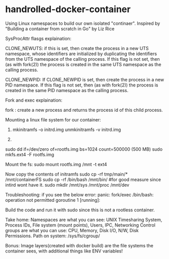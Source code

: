 # handrolled-docker-container

Using Linux namespaces to build our own isolated "continaer". Inspired by "Building a container from scratch in Go" by Liz Rice


SysProcAttr flasgs explaination:

CLONE_NEWUTS: if this is set, then create the process in a new
              UTS namespace, whose identifiers are initialized by
              duplicating the identifiers from the UTS namespace of the
              calling process.  If this flag is not set, then (as with
              fork(2)) the process is created in the same UTS namespace
              as the calling process.

CLONE_NEWPID: If CLONE_NEWPID is set, then create the process in a new
              PID namespace.  If this flag is not set, then (as with
              fork(2)) the process is created in the same PID namespace
              as the calling process.


Fork and exec explaination:

fork : create a new process and returns the process id of this child process.

Mounting a linux file system for our container:


1) mkinitramfs -o initrd.img
   unmkinitramfs -v initrd.img <maybe in a temp folder>

2)
sudo dd if=/dev/zero of=rootfs.img bs=1024 count=500000  (500 MB)
sudo mkfs.ext4 -F rootfs.img

Mount the fs:
sudo mount rootfs.img /mnt -t ext4

Now copy the contents of initramfs
sudo cp -rf tmp/main/* /mnt/containerFS<or any mount path>
sudo cp -rf /bin/bash /mnt/bin/   #for good measure since intird wont have it.
sudo mkdir /mnt/sys /mnt/proc /mnt/dev



Troubleshooting: 
if you see the below error: 
panic: fork/exec /bin/bash: operation not permitted
goroutine 1 [running]:

Build the code and run it with sudo since this is not a rootless container.


Take home:
Namespaces are what you can see: UNIX Timesharing System, Process IDs, File system (mount points), Users, IPC, Networking
Control groups are what you can use: CPU, Memory, Disk I/O, N/W, Disk Permissions. Path on system: /sys/fs/cgroup/

Bonus: Image layers(created with docker build) are the file systems the container sees, with additional things like ENV variables!